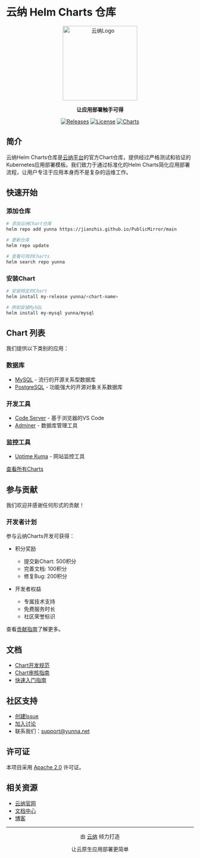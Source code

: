 # 云纳 Helm Charts 仓库

<div align="center">
  <img src="docs/images/logo.png" alt="云纳Logo" width="200"/>
  <p><strong>让应用部署触手可得</strong></p>
  
  [![Releases](https://img.shields.io/github/v/release/jianzhis/PublicMirror)](https://github.com/jianzhis/PublicMirror/releases)
  [![License](https://img.shields.io/github/license/jianzhis/PublicMirror)](LICENSE)
  [![Charts](https://img.shields.io/badge/Charts-20+-blue)](charts/stable)
</div>

## 简介

云纳Helm Charts仓库是[云纳平台](https://yunna.net)的官方Chart仓库，提供经过严格测试和验证的Kubernetes应用部署模板。我们致力于通过标准化的Helm Charts简化应用部署流程，让用户专注于应用本身而不是复杂的运维工作。

## 快速开始

### 添加仓库

```bash
# 添加云纳Chart仓库
helm repo add yunna https://jianzhis.github.io/PublicMirror/main

# 更新仓库
helm repo update

# 查看可用的Charts
helm search repo yunna
```

### 安装Chart

```bash
# 安装特定的Chart
helm install my-release yunna/<chart-name>

# 例如安装MySQL
helm install my-mysql yunna/mysql
```

## Chart 列表

我们提供以下类别的应用：

### 数据库
- [MySQL](charts/stable/mysql) - 流行的开源关系型数据库
- [PostgreSQL](charts/stable/postgresql) - 功能强大的开源对象关系数据库

### 开发工具
- [Code Server](charts/stable/codeserver) - 基于浏览器的VS Code
- [Adminer](charts/stable/adminer) - 数据库管理工具

### 监控工具
- [Uptime Kuma](charts/stable/uptimekuma) - 网站监控工具

[查看所有Charts](charts/stable)

## 参与贡献

我们欢迎并感谢任何形式的贡献！

### 开发者计划

参与云纳Charts开发可获得：

- 积分奖励
  - 提交新Chart: 500积分
  - 完善文档: 100积分
  - 修复Bug: 200积分

- 开发者权益
  - 专属技术支持
  - 免费服务时长
  - 社区荣誉标识

查看[贡献指南](docs/CONTRIBUTING.md)了解更多。

## 文档

- [Chart开发规范](docs/charts/STANDARDS.md)
- [Chart审核指南](docs/charts/REVIEW_GUIDELINES.md)
- [快速入门指南](docs/GETTING_STARTED.md)

## 社区支持

- [创建Issue](https://github.com/jianzhis/PublicMirror/issues/new/choose)
- [加入讨论](https://github.com/jianzhis/PublicMirror/discussions)
- 联系我们：support@yunna.net

## 许可证

本项目采用 [Apache 2.0](LICENSE) 许可证。

## 相关资源

- [云纳官网](https://yunna.net)
- [文档中心](https://docs.yunna.net)
- [博客](https://blog.yunna.net)

---

<div align="center">
  <p>由 <a href="https://yunna.net">云纳</a> 倾力打造</p>
  <p>让云原生应用部署更简单</p>
</div>